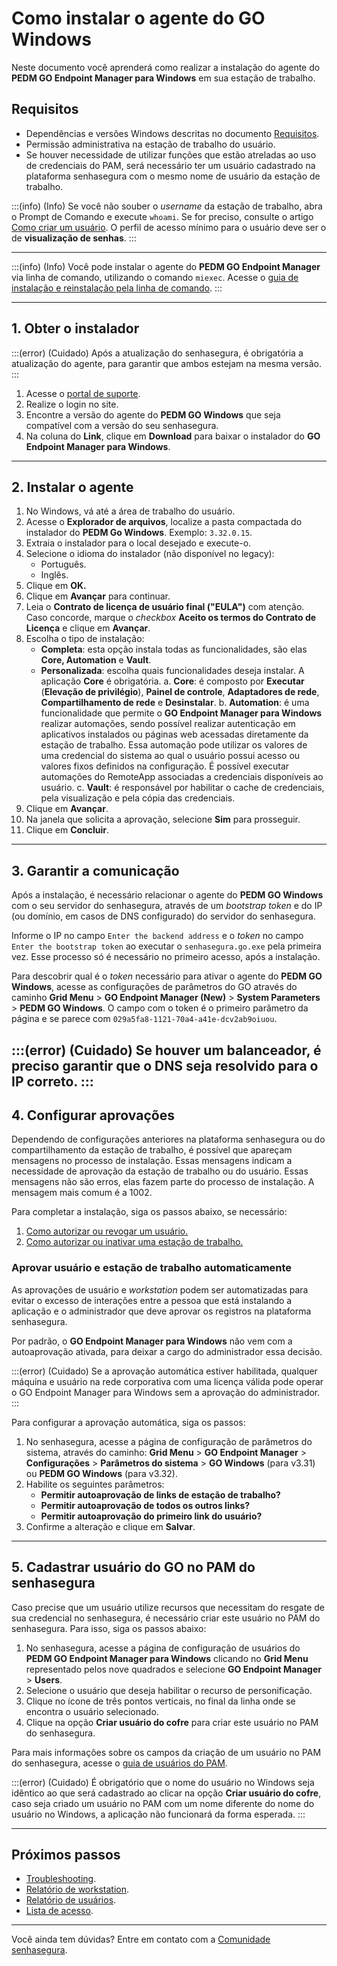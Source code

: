 # Como instalar o agente do GO Windows

Neste documento você aprenderá como realizar a instalação do agente do **PEDM GO Endpoint Manager para Windows** em sua estação de trabalho.

## Requisitos

* Dependências e versões Windows descritas no documento [Requisitos](/v3-33/docs/pt/go-endpoint-manager-windows-requirements).
* Permissão administrativa na estação de trabalho do usuário.
* Se houver necessidade de utilizar funções que estão atreladas ao uso de credenciais do PAM, será necessário ter um usuário cadastrado na plataforma senhasegura com o mesmo nome de usuário da estação de trabalho.

:::(info) (Info)
Se você não souber o *username* da estação de trabalho, abra o Prompt de Comando e execute `whoami`. Se for preciso, consulte o artigo [Como criar um usuário](/v3-33/docs/pt/user-management-add-system-administrator). O perfil de acesso mínimo para o usuário deve ser o de **visualização de senhas**.
:::

---

:::(info) (Info)
Você pode instalar o agente do **PEDM GO Endpoint Manager** via linha de comando, utilizando o comando `miexec`. Acesse o [guia de instalação e reinstalação pela linha de comando](/v3-33/docs/pt/go-windows-cmd-installation).
:::

---

## 1. Obter o instalador

:::(error) (Cuidado)
Após a atualização do senhasegura, é obrigatória a atualização do agente, para garantir que ambos estejam na mesma versão.
:::

1. Acesse o [portal de suporte](https://suporte.senhasegura.com.br).
2. Realize o login no site.
3. Encontre a versão do agente do **PEDM GO Windows** que seja compatível com a versão do seu senhasegura.
4. Na coluna do **Link**, clique em **Download** para baixar o instalador do **GO Endpoint Manager para Windows**.

---

## 2. Instalar o agente

1. No Windows, vá até a área de trabalho do usuário.
2. Acesse o **Explorador de arquivos**, localize a pasta compactada do instalador do **PEDM Go Windows**. Exemplo: `3.32.0.15`.
3. Extraia o instalador para o local desejado e execute-o.
4. Selecione o idioma do instalador (não disponível no legacy):
	* Português.
	* Inglês.
6. Clique em **OK.**
7. Clique em **Avançar** para continuar.
8. Leia o **Contrato de licença de usuário final ("EULA")** com atenção. Caso concorde, marque o *checkbox* **Aceito os termos do Contrato de Licença** e clique em **Avançar**.
9. Escolha o tipo de instalação:
	* **Completa**: esta opção instala todas as funcionalidades, são elas **Core, Automation** e **Vault**.  
	* **Personalizada**: escolha quais funcionalidades deseja instalar. A aplicação **Core** é obrigatória.
    	a. **Core**: é composto por **Executar** (**Elevação de privilégio**), **Painel de controle**, **Adaptadores de rede**, **Compartilhamento de rede** e **Desinstalar**.
    	b. **Automation**: é uma funcionalidade que permite o **GO Endpoint Manager para Windows** realizar automações, sendo possível realizar autenticação em aplicativos instalados ou páginas web acessadas diretamente da estação de trabalho. Essa automação pode utilizar os valores de uma credencial do sistema ao qual o usuário possui acesso ou valores fixos definidos na configuração. É possível executar automações do RemoteApp associadas a credenciais disponíveis ao usuário.
    	c. **Vault**: é responsável por habilitar o cache de credenciais, pela visualização e pela cópia das credenciais.
10. Clique em **Avançar**.
11. Na janela que solicita a aprovação, selecione **Sim** para prosseguir.
12. Clique em **Concluir**.

---

## 3. Garantir a comunicação

Após a instalação, é necessário relacionar o agente do **PEDM GO Windows** com o seu servidor do senhasegura, através de um *bootstrap token* e do IP (ou domínio, em casos de DNS configurado) do servidor do senhasegura.

Informe o IP no campo `Enter the backend address` e o *token* no campo `Enter the bootstrap token` ao executar o `senhasegura.go.exe` pela primeira vez. Esse processo só é necessário no primeiro acesso, após a instalação.

Para descobrir qual é o *token* necessário para ativar o agente do **PEDM GO Windows**, acesse as configurações de parâmetros do GO através do caminho **Grid Menu** > **GO Endpoint Manager (New)** > **System Parameters** > **PEDM GO Windows**. O campo com o token é o primeiro parâmetro da página e se parece com `029a5fa8-1121-70a4-a41e-dcv2ab9oiuou`.

:::(error) (Cuidado)
Se houver um balanceador, é preciso garantir que o DNS seja resolvido para o IP correto.
:::
---

## 4. Configurar aprovações

Dependendo de configurações anteriores na plataforma senhasegura ou do compartilhamento da estação de trabalho, é possível que apareçam mensagens no processo de instalação. Essas mensagens indicam a necessidade de aprovação da estação de trabalho ou do usuário. Essas mensagens não são erros, elas fazem parte do processo de instalação. A mensagem mais comum é a 1002.

Para completar a instalação, siga os passos abaixo, se necessário:

1.  [Como autorizar ou revogar um usuário.](/v3-33/docs/pt/go-endpoint-manager-how-to-authorize-or-revoke-a-user)
2.  [Como autorizar ou inativar uma estação de trabalho.](/v3-33/docs/pt/go-endpoint-manager-how-to-authorize-or-inactivate-a-workstation)

### Aprovar usuário e estação de trabalho automaticamente

As aprovações de usuário e *workstation* podem ser automatizadas para evitar o excesso de interações entre a pessoa que está instalando a aplicação e o administrador que deve aprovar os registros na plataforma senhasegura.

Por padrão, o **GO Endpoint Manager para Windows** não vem com a autoaprovação ativada, para deixar a cargo do administrador essa decisão.

:::(error) (Cuidado)
Se a aprovação automática estiver habilitada, qualquer máquina e usuário na rede corporativa com uma licença válida pode operar o GO Endpoint Manager para Windows sem a aprovação do administrador.
:::

Para configurar a aprovação automática, siga os passos:

1. No senhasegura, acesse a página de configuração de parâmetros do sistema, através do caminho: **Grid Menu** > **GO Endpoint Manager** > **Configurações** > **Parâmetros do sistema** > **GO Windows** (para v3.31) ou **PEDM GO Windows** (para v3.32).
2. Habilite os seguintes parâmetros:
	* **Permitir autoaprovação de links de estação de trabalho?**
	* **Permitir autoaprovação de todos os outros links?**
	* **Permitir autoaprovação do primeiro link do usuário?**
4.  Confirme a alteração e clique em **Salvar**.

---

## 5. Cadastrar usuário do GO no PAM do senhasegura

Caso precise que um usuário utilize recursos que necessitam do resgate de sua credencial no senhasegura, é necessário criar este usuário no PAM do senhasegura. Para isso, siga os passos abaixo:

1. No senhasegura, acesse a página de configuração de usuários do **PEDM GO Endpoint Manager para Windows** clicando no **Grid Menu** representado pelos nove quadrados e selecione **GO Endpoint Manager** > **Users**.
2. Selecione o usuário que deseja habilitar o recurso de personificação.
3. Clique no ícone de três pontos verticais, no final da linha onde se encontra o usuário selecionado.
4. Clique na opção **Criar usuário do cofre** para criar este usuário no PAM do senhasegura.

Para mais informações sobre os campos da criação de um usuário no PAM do senhasegura, acesse o [guia de usuários do PAM](https://docs.senhasegura.io/v3-33/docs/pt/user-management-add-system-administrator).

:::(error) (Cuidado)
É obrigatório que o nome do usuário no Windows seja idêntico ao que será cadastrado ao clicar na opção **Criar usuário do cofre**, caso seja criado um usuário no PAM com um nome diferente do nome do usuário no Windows, a aplicação não funcionará da forma esperada.
:::

---

## Próximos passos

* [Troubleshooting](https://docs.senhasegura.io/v3-33/docs/pt/troubleshooting-5).
* [Relatório de workstation](/v3-33/docs/pt/go-endpoint-manager-workstations).
* [Relatório de usuários](/v3-33/docs/pt/go-endpoint-manager-users).
* [Lista de acesso](/v3-33/docs/pt/lista-de-acesso-de-aplicações).

---

Você ainda tem dúvidas? Entre em contato com a [Comunidade senhasegura](https://community.senhasegura.io/).

